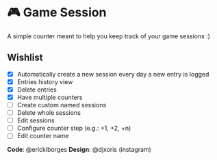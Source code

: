 # :video_game: Game Session

A simple counter meant to help you keep track of your game sessions :)

## Wishlist

- [x] Automatically create a new session every day a new entry is logged
- [x] Entries history view
- [x] Delete entries
- [x] Have multiple counters
- [ ] Create custom named sessions
- [ ] Delete whole sessions
- [ ] Edit sessions
- [ ] Configure counter step (e.g.: +1, +2, +n)
- [ ] Edit counter name

**Code**: @ericklborges
**Design**: @djxoris (instagram)